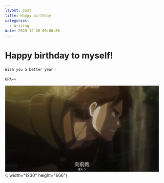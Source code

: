 ```yaml
---
layout: post
title: Happy birthday
categories:
  - Writing
date: 2020-12-30 00:00:00
---
```


# Happy birthday to myself\!

```
Wish you a better year！

GPA++
```

![](/uploads/eren-jaeger.png){: width="1230" height="666"}
